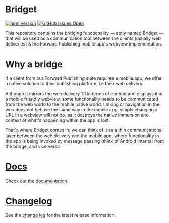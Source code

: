 # Bridget

[![npm version](https://img.shields.io/npm/v/@forward-distribution/bridget?color=green&label=@forward-distribution/bridget)]()
[![GitHub Issues Open](https://img.shields.io/github/issues/forward-distribution/bridget)]()

This repository contains the bridging functionality — aptly named Bridget — that will be used as a communication tool between the clients (usually web deliveries) & the Forward Publishing mobile app's webview implementation.

# Why a bridge
 If a client from our Forward Publishing suite requires a mobile app, we offer a native solution to their publishing platform, i.e their web delivery. 
 
 Although it mirrors the web delivery 1:1 in terms of content and displays it in a mobile friendly webview, some functionality needs to be communicated from the web world to the mobile native world. Linking or navigation in the web does not behave the same way in the mobile app, simply changing a URL in a webview will not do, as it destroys the native immersion and context of what's happening within the app is lost. 

 That's where Bridget comes in; we can think of it as a thin communicational layer between the web delivery and the mobile app, where functionality in the app is being invoked by message passing (think of Android intents) from the bridge, and vice versa.

# [Docs](#docs)

Check out the [documentation](./docs/index.md). 
 
# [Changelog](#changelog)

See the [change log](./CHANGELOG.md) for the latest release information.

